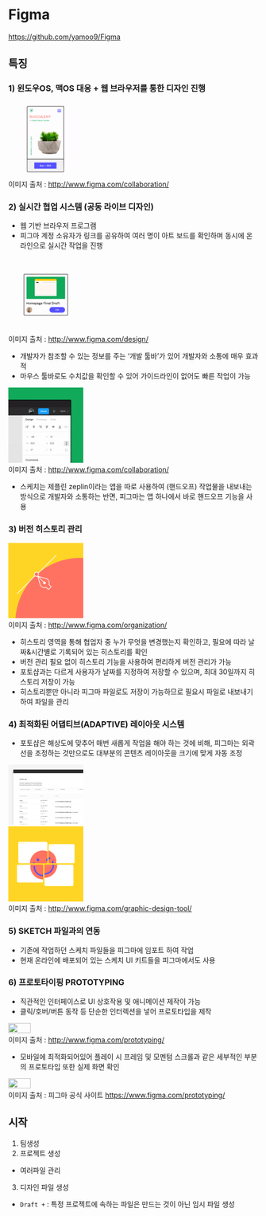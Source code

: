 # Figma

<https://github.com/yamoo9/Figma>

## 특징

### 1) 윈도우OS, 맥OS 대응 + 웹 브라우저를 통한 디자인 진행

<img src="./images/Collaboration_02.gif" width=30% height=30% ><br/>
이미지 출처 :  http://www.figma.com/collaboration/

### 2) 실시간 협업 시스템 (공동 라이브 디자인)

- 웹 기반 브라우저 프로그램
- 피그마 계정 소유자가 링크를 공유하여 여러 명이 아트 보드를 확인하며 동시에 온라인으로 실시간 작업을 진행

<img src="./images/Design_04_DeveloperHandshake.gif" width=30% height=30% ><br/>
이미지 출처 : http://www.figma.com/design/

- 개발자가 참조할 수 있는 정보를 주는 ‘개발 툴바’가 있어 개발자와 소통에 매우 효과적
- 마우스 툴바로도 수치값을 확인할 수 있어 가이드라인이 없어도 빠른 작업이 가능

<img src="./images/Collaboration_01_InviteFolks__1_.gif" width=30% height=30% ><br/>
이미지 출처 : http://www.figma.com/collaboration/

- 스케치는 제플린 zeplin이라는 앱을 따로 사용하여 (핸드오프) 작업물을 내보내는 방식으로 개발자와 소통하는 반면, 피그마는 앱 하나에서 바로 핸드오프 기능을 사용

### 3) 버전 히스토리 관리

<img src="./images/graphic-design-pen.png" width=30% height=30% ><br/>
이미지 출처 : http://www.figma.com/organization/

- 히스토리 영역을 통해 협업자 중 누가 무엇을 변경했는지 확인하고, 필요에 따라 날짜&시간별로 기록되어 있는 히스토리를 확인
- 버전 관리 필요 없이 히스토리 기능을 사용하여 편리하게 버전 관리가 가능
- 포토샵과는 다르게 사용자가 날짜를 지정하여 저장할 수 있으며, 최대 30일까지 히스토리 저장이 가능
- 히스토리뿐만 아니라 피그마 파일로도 저장이 가능하므로 필요시 파일로 내보내기 하여 파일을 관리

### 4) 최적화된 어댑티브(ADAPTIVE) 레이아웃 시스템

- 포토샵은 해상도에 맞추어 매번 새롭게 작업을 해야 하는 것에 비해, 피그마는 외곽 선을 조정하는 것만으로도 대부분의 콘텐츠 레이아웃을 크기에 맞게 자동 조정

<img src="./images/Activity_Logs.png" width=30% height=30% ><br/>
<img src="./images/graphic-design-collaborate.png" width=30% height=30% ><br/>
이미지 출처 : http://www.figma.com/graphic-design-tool/

### 5) SKETCH 파일과의 연동

- 기존에 작업하던 스케치 파일들을 피그마에 임포트 하여 작업
- 현재 온라인에 배포되어 있는  스케치 UI 키트들을 피그마에서도 사용

### 6) 프로토타이핑 PROTOTYPING

- 직관적인 인터페이스로 UI 상호작용 및 애니메이션 제작이 가능
- 클릭/호버/버튼 동작 등 단순한 인터렉션을 넣어 프로토타입을 제작

<img src="./images/Prototyping_01.gif" width=30% height=30% ><br/>
이미지 출처 : http://www.figma.com/prototyping/

- 모바일에 최적화되어있어 플레이 시 프레임 및 모멘텀 스크롤과 같은 세부적인 부분의 프로토타입 또한 실제 화면 확인

<img src="./images/Prototyping_02.gif" width=30% height=30% ><br/>
이미지 출처 : 피그마 공식 사이트 https://www.figma.com/prototyping/

## 시작

1. 팀생성
2. 프로젝트 생성
  - 여러파일 관리
3. 디자인 파일 생성
  - `Draft +` : 특정 프로젝트에 속하는 파일은 만드는 것이 아닌 임시 파일 생성
  
  
